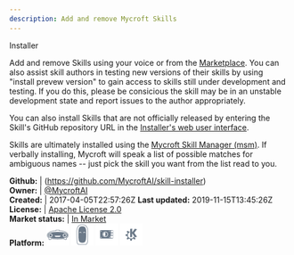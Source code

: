 ```yaml
---
description: Add and remove Mycroft Skills
---
```

Installer

Add and remove Skills using your voice or from the [Marketplace](https://market.mycroft.ai).
You can also assist skill authors in testing new versions of their skills by
using "install prevew version" to gain access to skills still under development
and testing.  If you do this, please be consicious the skill may be in an
unstable development state and report issues to the author appropriately.

You can also install Skills that are not officially released by entering the
Skill's GitHub repository URL in the [Installer's web user interface](https://home.mycroft.ai/#/skill).

Skills are ultimately installed using the [Mycroft Skill Manager (msm)](https://mycroft.ai/documentation/msm).  If verbally installing, Mycroft will speak a list of possible matches for
ambiguous names -- just pick the skill you want from the list read to you.

**Github:** | (https://github.com/MycroftAI/skill-installer)  
**Owner:** | [@MycroftAI](https://github.com/MycroftAI)  
**Created:** | 2017-04-05T22:57:26Z  **Last updated:** 2019-11-15T13:45:26Z  
**License:** | [Apache License 2.0](https://api.github.com/licenses/apache-2.0)  
**Market status:** | [In Market](https://market.mycroft.ai/skill/mycroft-installer)  
**Platform:**   ![](.gitbook/assets/mark-1-icon.png)  ![](.gitbook/assets/mark-2-icon.png)  ![](.gitbook/assets/picroft-icon.png)  ![](.gitbook/assets/kde.png)   
